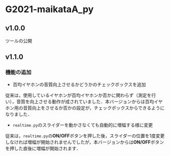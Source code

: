 # G2021-maikataA_py

## v1.0.0

ツールの公開

## v1.1.0

### 機能の追加

- 百均イヤホンの音質向上させるかどうかのチェックボックスを追加

従来は，使用しているイヤホンが百均イヤホンか否かに関わらず（測定を行い），音質を向上させる動作が成されていました．本バージョンからは百均イヤホン用の音質向上をさせるか否かの設定が，チェックボックスからできるようになりました．

- `realtime.py`のスライダーを動かさなくても自動的に増幅する様に変更

従来は，`realtime.py`の**ON/OFF**ボタンを押した後，スライダーの位置を1度変更しなければ増幅が開始されませんでしたが，本バージョンからは**ON/OFF**ボタンを押した直後に増幅が開始されます．

